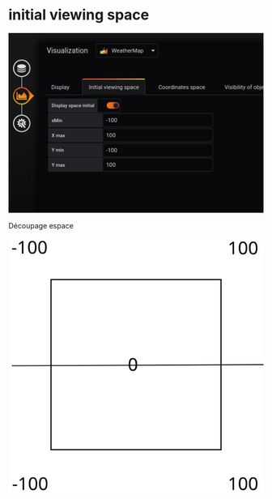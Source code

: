 

# initial viewing space


![display](screenshots/initial-view-space.jpg)


Découpage espace

![decoupage](screenshots/decoupage.svg)
